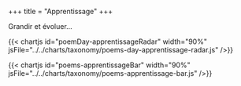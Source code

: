 +++
title = "Apprentissage"
+++

Grandir et évoluer...

{{< chartjs id="poemDay-apprentissageRadar" width="90%" jsFile="../../charts/taxonomy/poems-day-apprentissage-radar.js" />}}

{{< chartjs id="poems-apprentissageBar" width="90%" jsFile="../../charts/taxonomy/poems-apprentissage-bar.js" />}}
